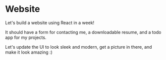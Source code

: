 # Website
Let's build a website using React in a week! 

It should have a form for contacting me, a downloadable resume, and a todo app for my projects.

Let's update the UI to look sleek and modern, get a picture in there, and make it look amazing :)